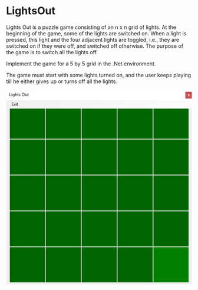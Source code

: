 # LightsOut

Lights Out is a puzzle game consisting of an n x n grid of lights. At the beginning of the game, some of the lights are switched on. When a light is pressed, this light and the four adjacent lights are toggled, i.e., they are switched on if they were off, and switched off otherwise. The purpose of the game is to switch all the lights off.

Implement the game for a 5 by 5 grid in the .Net environment. 

The game must start with some lights turned on, and the user keeps playing till he either gives up or turns off all the lights.

![](/MainForm.png)

